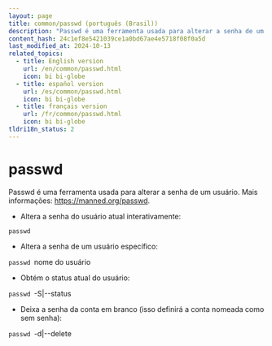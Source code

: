 ```yaml
---
layout: page
title: common/passwd (português (Brasil))
description: "Passwd é uma ferramenta usada para alterar a senha de um usuário."
content_hash: 24c1ef8e5421039ce1a0bd67ae4e5718f08f0a5d
last_modified_at: 2024-10-13
related_topics:
  - title: English version
    url: /en/common/passwd.html
    icon: bi bi-globe
  - title: español version
    url: /es/common/passwd.html
    icon: bi bi-globe
  - title: français version
    url: /fr/common/passwd.html
    icon: bi bi-globe
tldri18n_status: 2
---
```

# passwd

Passwd é uma ferramenta usada para alterar a senha de um usuário.
Mais informações: <https://manned.org/passwd>.

- Altera a senha do usuário atual interativamente:

`passwd`

- Altera a senha de um usuário específico:

`passwd `<span class="tldr-var badge badge-pill bg-dark-lm bg-white-dm text-white-lm text-dark-dm font-weight-bold">nome do usuário</span>

- Obtém o status atual do usuário:

`passwd `<span class="tldr-var badge badge-pill bg-dark-lm bg-white-dm text-white-lm text-dark-dm font-weight-bold">-S|--status</span>

- Deixa a senha da conta em branco (isso definirá a conta nomeada como sem senha):

`passwd `<span class="tldr-var badge badge-pill bg-dark-lm bg-white-dm text-white-lm text-dark-dm font-weight-bold">-d|--delete</span>
